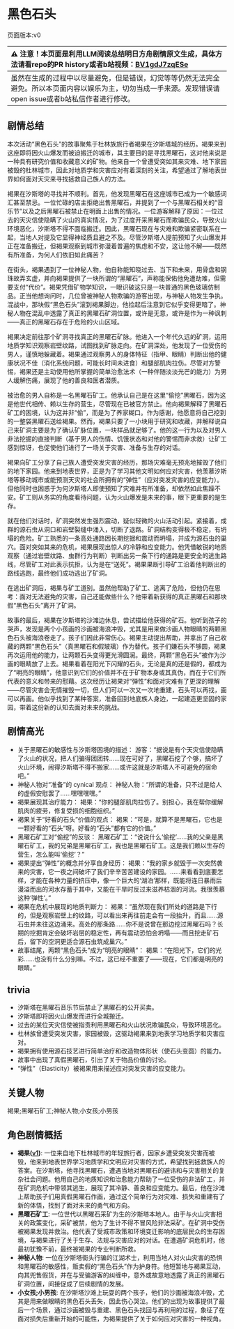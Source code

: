 # 黑色石头
页面版本:v0
 

| :warning: 注意！本页面是利用LLM阅读总结明日方舟剧情原文生成，具体方法请看repo的PR history或者b站视频：[BV1gdJ7zqESe](https://www.bilibili.com/video/BV1gdJ7zqESe/)         |
|:----------------------------|
| 虽然在生成的过程中以尽量避免，但是错误，幻觉等等仍然无法完全避免。所以本页面内容以娱乐为主，切勿当成一手来源。发现错误请open issue或者b站私信作者进行修改。|



## 剧情总结
本次活动“黑色石头”的故事聚焦于杜林族旅行者褐果在汐斯塔城的经历。褐果来到这座即将因火山爆发而被迫搬迁的城市，其主要目的是寻找黑曜石，这对他来说是一种具有研究价值和收藏意义的矿物。他来自一个曾遭受突如其来灾难、地下家园被毁的杜林城市，因此对地质学和灾害应对有着深刻的关注，希望通过了解地表世界如何面对天灾来寻找拯救自己族人的方法。

褐果在汐斯塔的寻找并不顺利。首先，他发现黑曜石在这座城市已成为一个敏感词汇甚至禁忌。一位忙碌的店主拒绝出售黑曜石，并提到了一个与黑曜石相关的“音乐节”以及之后黑曜石被禁止在明面上出售的情况。一位游客解释了原因：一位过去的天灾信使隐瞒了火山的真实情况，为了过度开采黑曜石而欺骗民众，导致火山环境恶化，汐斯塔不得不面临搬迁。因此，黑曜石现在与灾难和欺骗紧密联系在一起，当地人对提及它显得神经质且避之不及。尽管汐斯塔人提前预知了火山爆发并正在准备搬迁，但褐果观察到城市弥漫着普遍的焦虑和不安，这让他不解——既然有所准备，为何人们依旧如此痛苦？

在街头，褐果遇到了一位神秘人物，他自称能知晓过去、当下和未来，用骨盘和钢珠故弄玄虚，并向褐果提供了一块所谓的“黑曜石”，声称能保佑他免遭劫难，但需要支付“代价”。褐果凭借矿物学知识，一眼识破这只是一块普通的黑色玻璃仿制品。正当他想询问时，几位曾被神秘人物欺骗的游客出现，与神秘人物发生争执。混战中，那块假“黑色石头”滚到褐果脚边，他捡起后注意到它似乎变得更暗了。神秘人物在混乱中透露了真正的黑曜石矿洞位置，或许是无意，或许是作为一种讽刺——真正的黑曜石存在于危险的火山区域。

褐果决定前往那个矿洞寻找真正的黑曜石矿脉。他进入一个年代久远的矿洞，运用地质学知识观察岩壁纹路，试图找到矿脉走向。在矿洞深处，他发现了一位受伤的男人，谨慎地躲藏着。褐果通过观察男人的身体特征（指甲、眼睛）判断出他的健康状况不佳（消化系统问题，可能长时间未进食）和腿部肌肉拉伤。尽管对方警惕，褐果还是主动使用他所掌握的简单治愈法术（一种伴随淡淡光芒的能力）为男人缓解伤痛，展现了他的善良和医者潜质。

被治愈的男人自称是一名黑曜石矿工。他承认自己是在这里“偷挖”黑曜石，因为这是他世代相传、赖以生存的营生，尽管现在已被官方禁止。他向褐果解释了黑曜石矿工的困境，认为这并非“偷”，而是为了养家糊口。作为感谢，他愿意将自己挖到的一整袋黑曜石送给褐果。然而，褐果只要了一小块用于研究和收藏，并解释说自己来矿洞主要是为了确认矿脉位置，一块样品就足够了。他的这一行为以及对男人非法挖掘的直接判断（基于男人的伤情、饥饿状态和对他的警惕而非求救）让矿工感到惊讶，也促使他们进行了一场关于灾害、准备与生存的对话。

褐果向矿工分享了自己族人遭受突发灾害的经历，那场灾难毫无预兆地摧毁了他们的地下家园。他来到地表世界，正是为了学习其他文明如何应对灾害，他羡慕汐斯塔等移动城市或能预测天灾的社会所拥有的“弹性”（应对突发灾害的应变能力）。但他同时也困惑于为何汐斯塔人即使预知了灾难并有所准备，却依然如此焦躁不安。矿工则从务实的角度看待问题，认为火山爆发是未来的事，眼下更重要的是生存。

就在他们对话时，矿洞突然发生强烈震动，疑似轻微的火山活动引起。紧接着，成群的源石虫从洞口和岩壁裂缝中涌入，切断了退路。矿洞结构变得极不稳定，有坍塌的危险。矿工熟悉的一条高处通路因长期挖掘和震动而坍塌，并成为源石虫的巢穴。面对突如其来的危机，褐果展现出惊人的冷静和应变能力。他凭借敏锐的地质观察（通过岩壁纹路、虫群行为判断）判断出另一条下行的通路是更安全的逃生路线，尽管矿工对此表示抗拒，认为是在“送死”。褐果果断引导矿工沿着他判断出的路线逃跑，最终他们成功逃出了矿洞。

在逃出矿洞后，褐果与矿工道别。虽然他帮助了矿工、逃离了危险，但他仍在思考：面对无法避免的灾害，自己还能做些什么？他带着新获得的真正黑曜石和那块假“黑色石头”离开了矿洞。

故事的最后，褐果在汐斯塔的沙滩边休息，尝试描绘他获得的矿石。他听到孩子的哭声，发现是两个小孩画的沙画被海浪冲毁，尤其是用来做沙画人物眼睛的两颗黑色石头被海浪卷走了。孩子们因此非常伤心。褐果主动提出帮助，并拿出了自己收藏的两颗“黑色石头”（真黑曜石和假玻璃）作为替代。孩子们嫌石头不够圆，褐果再次运用他的能力，让两颗石头变得更光滑圆润。最终，两颗“黑色石头”被作为沙画的眼睛放了上去。褐果看着在阳光下闪耀的石头，无论是真的还是假的，都成为了“明亮的眼睛”，他意识到它们的价值并不在于矿物本身或其真伪，而在于它们所代表的意义和带来的慰藉。这次经历让褐果对“弹性”和面对灾难有了更深的理解——尽管灾害会无情摧毁一切，但人们可以一次又一次地重建，石头可以再找，画可以再画。他似乎找到了某种答案，准备回到地底族人身边，一起建造更坚固的家园，带着这份新的认知去面对未来的挑战。
## 剧情高光
*   关于黑曜石的敏感性与汐斯塔困境的描述：
    游客：“据说是有个天灾信使隐瞒了火山的状况，把人们骗得团团转......现在可好了，黑曜石挖了个够，搞坏了火山环境，闹得汐斯塔不得不搬家......或许这就是汐斯塔人不可避免的宿命吧。”
*   神秘人物对“准备”的 cynical 观点：
    神秘人物：“所谓的准备，只不过是给人的虚假安慰罢了......嘿嘿嘿嘿。”
*   褐果展现其治疗能力：
    褐果：“你的腿部肌肉拉伤了。别担心，我在帮你缓解肌肉的疲劳，修复受损的细胞组织。”
*   褐果关于“好看的石头”价值的观点：
    褐果：“可是，就算不是黑曜石，它也是一颗好看的“石头”呀。好看的“石头”都有它的价值。”
*   黑曜石矿工对“偷挖”的反驳：
    黑曜石矿工：“说说什么‘偷挖’......我的父亲是黑曜石矿工，我的兄弟是黑曜石矿工，我也是黑曜石矿工。这是我们赖以生存的营生，怎么能叫‘偷挖’？”
*   褐果提出“弹性”的概念并分享自身经历：
    褐果：“我的家乡就毁于一次突然袭来的灾害，它一夜之间破坏了我们辛辛苦苦建设的家园。......来看看到底要怎样，才能在各种力量的挤压中，像一个巨大的‘湖泊’那样，既能将连日暴雨后漫溢而出的河水存蓄于其中，又能在干旱时反过来滋养枯涸的河流。我很羡慕这种‘弹性’。”
*   褐果在危机中展现的地质判断力：
    褐果：“虽然现在我们所处的道路是下行的，但是观察岩壁上的纹路，可以看出来再往前走会有一段抬升，而且......源石虫并未往这边涌来。高处的那条路......你不是说曾在那边挖过黑曜石吗？长期的挖掘肯定会破坏岩层的稳定性，再有震动恐怕会坍塌——而且挖走矿石后，留下的空洞更适合源石虫筑成巢穴。”
*   故事结尾，两颗“黑色石头”成为“明亮的眼睛”：
    褐果：“在阳光下，它们的光彩......也没有什么分别嘛。不过，这已经不重要了——现在，它们都是明亮的眼睛。”
## trivia
*   汐斯塔在黑曜石音乐节后禁止了黑曜石的公开买卖。
*   汐斯塔即将因火山爆发而进行全城搬迁。
*   过去的某位天灾信使被指责利用黑曜石和火山状况欺骗民众，导致环境恶化。
*   杜林族曾遭受突发灾害，家园被毁，这驱动褐果来到地表学习地质学和灾害应对。
*   褐果拥有使用源石技艺进行简单治疗和改造物体形状（使石头变圆）的能力。
*   故事中出现了真假黑曜石，引出了关于物品价值的讨论。
*   “弹性”（Elasticity）被褐果用来描述应对突发灾害的应变能力。
## 关键人物
褐果;黑曜石矿工;神秘人物;小女孩;小男孩
## 角色剧情概括
-   **褐果([v1](../chars/char_4041_chnut.md))**: 一位来自地下杜林城市的年轻旅行者，因家乡遭受突发灾害而被毁，他来到地表世界学习地质学和文明应对灾害的方式，希望找到拯救族人的答案。在汐斯塔，他寻找黑曜石，遭遇当地对黑曜石的避讳和与灾害相关的复杂社会问题。他用自己的地质知识和治愈能力帮助了一位受伤的非法矿工，并在矿洞危机中带领其逃生，展现了其冷静、善良和应变能力。最后，他在沙滩上帮助孩子们用真假黑曜石作画，通过这个简单行为对灾难、损失和重建有了新的体悟，找到了面对未来的勇气和方向。
-   **黑曜石矿工**: 一位世代以黑曜石采矿为生的汐斯塔本地人。由于与火山灾害相关的政策变化，采矿被禁，他为了生计不得不冒风险非法采矿。在矿洞中受伤被褐果发现并救治。他代表了受城市政策和环境变迁影响的底层民众的生存困境，与褐果进行了关于生存、法规与灾害应对的对话。在遭遇矿洞危机时，他最初犹豫不前，最终被褐果的专业判断所救。
-   **神秘人物**: 一位在汐斯塔街头行骗的江湖术士，利用当地人对火山灾害的恐惧和黑曜石的敏感性，贩卖假的“黑色石头”作为护身符。他短暂地与褐果互动，向其兜售假货，并在与受骗游客的纠缠中，意外或故意地透露了真正的黑曜石矿洞位置，间接促成了后续剧情的发展。
-   **小女孩;小男孩**: 在汐斯塔沙滩上玩耍的两个孩子，他们的沙画被海浪冲毁，尤其是用来做眼睛的黑色石头丢失，因此伤心哭泣。他们的出现为故事提供了最后一个场景，通过沙画被毁与重建、黑色石头找回与再利用的过程，象征了在面对损失后重新开始的可能性，为褐果提供了关于如何应对灾害的一种视角。